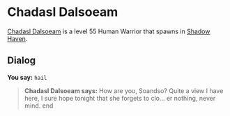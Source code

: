 # Chadasl Dalsoeam



[Chadasl Dalsoeam](/npc/150098) is a level 55 Human Warrior that spawns in [Shadow Haven](/zone/150).



## Dialog

**You say:** `hail`



>**Chadasl Dalsoeam says:** How are you, Soandso? Quite a view I have here, I sure hope tonight that she forgets to clo... er nothing, never mind.
end

